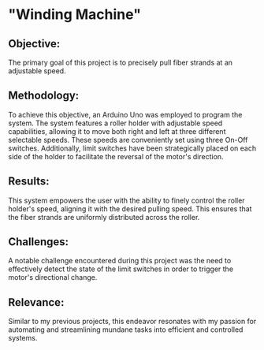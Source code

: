 # "Winding Machine"
## Objective:
The primary goal of this project is to precisely pull fiber strands at an adjustable speed.
## Methodology:
To achieve this objective, an Arduino Uno was employed to program the system. The system features a roller holder with adjustable speed capabilities, allowing it to move both right and left at three different selectable speeds. These speeds are conveniently set using three On-Off switches. Additionally, limit switches have been strategically placed on each side of the holder to facilitate the reversal of the motor's direction.
## Results:
This system empowers the user with the ability to finely control the roller holder's speed, aligning it with the desired pulling speed. This ensures that the fiber strands are uniformly distributed across the roller.
## Challenges:
A notable challenge encountered during this project was the need to effectively detect the state of the limit switches in order to trigger the motor's directional change.
## Relevance:
Similar to my previous projects, this endeavor resonates with my passion for automating and streamlining mundane tasks into efficient and controlled systems.
